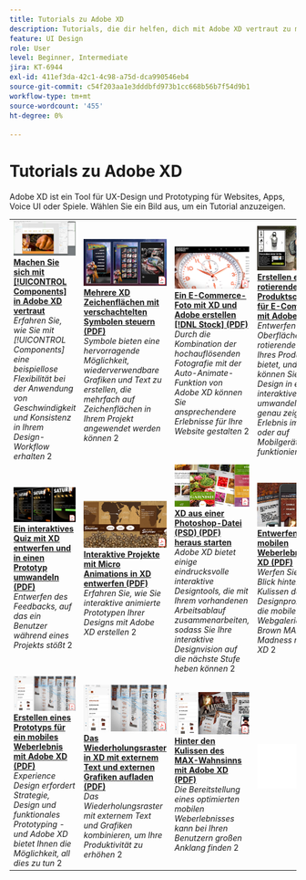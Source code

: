 ```yaml
---
title: Tutorials zu Adobe XD
description: Tutorials, die dir helfen, dich mit Adobe XD vertraut zu machen
feature: UI Design
role: User
level: Beginner, Intermediate
jira: KT-6944
exl-id: 411ef3da-42c1-4c98-a75d-dca990546eb4
source-git-commit: c54f203aa1e3dddbfd973b1cc668b56b7f54d9b1
workflow-type: tm+mt
source-wordcount: '455'
ht-degree: 0%

---
```


# Tutorials zu Adobe XD

Adobe XD ist ein Tool für UX-Design und Prototyping für Websites, Apps, Voice UI oder Spiele. Wählen Sie ein Bild aus, um ein Tutorial anzuzeigen.

<table>
<tr>
 <td>
   <a href="components.md">
      <img alt="Arbeiten mit Komponenten in Adobe XD" src="assets/Componentsxd.jpg" />
   </a>
    <div>
   <a href="components.md"><strong>Machen Sie sich mit [!UICONTROL Components] in Adobe XD vertraut</strong></a>
    </div>
    <em>Erfahren Sie, wie Sie mit [!UICONTROL Components] eine beispiellose Flexibilität bei der Anwendung von Geschwindigkeit und Konsistenz in Ihrem Design-Workflow erhalten</em>
    2<br>
  </td>
  <td>
   <a href="assets/ControlMultipleXDArtboardswithNestedSymbols.pdf" target="_blank">
      <img alt="Mehrere XD Zeichenflächen mit verschachtelten Symbolen steuern" src="assets/ControlMultipleXDArtboardswithNestedSymbols.jpg" />
   </a>
    <div>
   <a href="assets/ControlMultipleXDArtboardswithNestedSymbols.pdf" target="_blank"><strong>Mehrere XD Zeichenflächen mit verschachtelten Symbolen steuern (PDF)</strong></a>
    </div>
    <em>Symbole bieten eine hervorragende Möglichkeit, wiederverwendbare Grafiken und Text zu erstellen, die mehrfach auf Zeichenflächen in Ihrem Projekt angewendet werden können</em>
    2<br>
  </td>
  <td>
   <a href="assets/CreateaZoomableeCommercePhotowithXDandAdobeStock.pdf" target="_blank">
      <img alt="E-Commerce-Fotos mit XD und Adobe zoomen. [!DNL Stock]" src="assets/CreateaZoomableeCommercePhotowithXDandAdobeStock.jpg" />
   </a>
    <div>
   <a href="assets/CreateaZoomableeCommercePhotowithXDandAdobeStock.pdf" target="_blank"><strong>Ein E-Commerce-Foto mit XD und Adobe erstellen [!DNL Stock] (PDF)</strong></a>
    </div>
    <em>Durch die Kombination der hochauflösenden Fotografie mit der Auto-Animate-Funktion von Adobe XD können Sie ansprechendere Erlebnisse für Ihre Website gestalten</em>
    2<br>
  </td>
  <td>
   <a href="assets/CreatingaRotatingProductInterfaceforECommercewithAdobeXD.pdf" target="_blank">
      <img alt="Erstellen einer rotierenden Produktoberfläche für E-Commerce mit Adobe XD" src="assets/CreatingaRotatingProductInterfaceforECommercewithAdobeXD.jpg" />
   </a>
    <div>
   <a href="assets/CreatingaRotatingProductInterfaceforECommercewithAdobeXD.pdf" target="_blank"><strong>Erstellen einer rotierenden Produktschnittstelle für E-Commerce mit Adobe XD (PDF)</strong></a>
    </div>
    <em>Entwerfen Sie eine Oberfläche, die eine rotierende Ansicht Ihres Produkts bietet, und dann können Sie Ihr Design in einen interaktiven Prototyp umwandeln, der genau zeigt, wie das Erlebnis im Web oder auf Mobilgeräten funktionieren wird</em>
    2<br>
  </td>
</tr>
<tr>
  <td>
   <a href="assets/DesignandPrototypeanInteractiveQuizwithXD.pdf" target="_blank">
      <img alt="Erstellen von Design und Prototyping für ein interaktives Quiz mit XD" src="assets/DesignandPrototypeanInteractiveQuizwithXD.jpg" />
   </a>
    <div>
   <a href="assets/DesignandPrototypeanInteractiveQuizwithXD.pdf" target="_blank"><strong>Ein interaktives Quiz mit XD entwerfen und in einen Prototyp umwandeln (PDF)</strong></a>
    </div>
    <em>Entwerfen des Feedbacks, auf das ein Benutzer während eines Projekts stößt</em>
    2<br>
  </td>
  <td>
   <a href="assets/DesignInteractiveProjectswithMicroAnimationsinXD.pdf" target="_blank">
      <img alt="Interaktive Projekte mit Micro Animations in XD entwerfen" src="assets/DesignInteractiveProjectswithMicroAnimationsinXD.jpg" />
   </a>
    <div>
   <a href="assets/DesignInteractiveProjectswithMicroAnimationsinXD.pdf" target="_blank"><strong>Interaktive Projekte mit Micro Animations in XD entwerfen (PDF)</strong></a>
    </div>
    <em>Erfahren Sie, wie Sie interaktive animierte Prototypen Ihrer Designs mit Adobe XD erstellen</em>
    2<br>
  </td>
  <td>
   <a href="assets/JumpstartyourXDProjectfromaPhotoshopFile.pdf" target="_blank">
      <img alt="Schnelleinstieg in ein XD-Projekt aus einer Photoshop-Datei (PSD)" src="assets/JumpstartyourXDProjectfromaPhotoshopFile.jpg" />
   </a>
    <div>
   <a href="assets/JumpstartyourXDProjectfromaPhotoshopFile.pdf" target="_blank"><strong>XD aus einer Photoshop-Datei (PSD) (PDF) heraus starten</strong></a>
    </div>
    <em>Adobe XD bietet einige eindrucksvolle interaktive Designtools, die mit Ihrem vorhandenen Arbeitsablauf zusammenarbeiten, sodass Sie Ihre interaktive Designvision auf die nächste Stufe heben können</em>
    2<br>
  </td>
  <td>
   <a href="assets/MobileWebExperienceswithXD.pdf" target="_blank">
      <img alt="Gestalten einer mobilen Web-Erfahrung mit XD" src="assets/MobileWebExperienceswithXD.jpg" />
   </a>
    <div>
   <a href="assets/MobileWebExperienceswithXD.pdf" target="_blank"><strong>Entwerfen eines mobilen Weberlebnisses mit XD (PDF)</strong></a>
    </div>
    <em>Werfen Sie einen Blick hinter die Kulissen des Designprozesses für die mobile Webgalerie Russell Brown MAX Madness mit Adobe XD</em>
    2<br>
  </td>
</tr>
<tr>
  <td>
   <a href="assets/PrototypeaMobileWebExperiencewithAdobeXD.pdf" target="_blank">
      <img alt="Mit Adobe XD ein mobiles Weberlebnis prototypisieren" src="assets/PrototypeaMobileWebExperiencewithAdobeXD.jpg" />
   </a>
    <div>
   <a href="assets/PrototypeaMobileWebExperiencewithAdobeXD.pdf" target="_blank"><strong>Erstellen eines Prototyps für ein mobiles Weberlebnis mit Adobe XD (PDF)</strong></a>
    </div>
    <em>Experience Design erfordert Strategie, Design und funktionales Prototyping - und Adobe XD bietet Ihnen die Möglichkeit, all dies zu tun</em>
    2<br>
  </td>
  <td>
   <a href="assets/PrototypeaMobileWebExperiencewithAdobeXD.pdf" target="_blank">
      <img alt="Das Wiederholungsraster in XD mit externen Texten und Grafiken aufwerten." src="assets/PrototypeaMobileWebExperiencewithAdobeXD.jpg" />
   </a>
    <div>
   <a href="assets/PrototypeaMobileWebExperiencewithAdobeXD.pdf" target="_blank"><strong>Das Wiederholungsraster in XD mit externem Text und externen Grafiken aufladen (PDF)</strong></a>
    </div>
    <em>Das Wiederholungsraster mit externem Text und Grafiken kombinieren, um Ihre Produktivität zu erhöhen</em>
    2<br>
  </td>
  <td>
   <a href="assets/BehindtheScenesofMAXMadnesswithAdobeXD.pdf" target="_blank">
      <img alt="Hinter den Kulissen des MAX Madness mit Adobe XD" src="assets/BehindtheScenesofMAXMadnesswithAdobeXD.jpg" />
   </a>
    <div>
   <a href="assets/BehindtheScenesofMAXMadnesswithAdobeXD.pdf" target="_blank"><strong>Hinter den Kulissen des MAX-Wahnsinns mit Adobe XD (PDF)</strong></a>
    </div>
    <em>Die Bereitstellung eines optimierten mobilen Weberlebnisses kann bei Ihren Benutzern großen Anklang finden</em>
    2<br>
  </td>
  <td>
    <img alt="Spacer" src="../assets/Whitespacer.png" />
    <div>
    <br>
  </td>
</tr>
</table>
